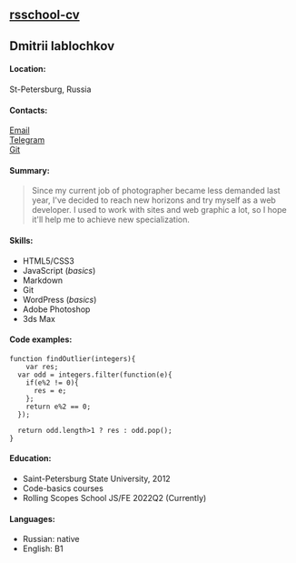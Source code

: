 ## [rsschool-cv](https://yablochkov.github.io/rsschool-cv/cv)

## Dmitrii Iablochkov

#### **Location:**

St-Petersburg, Russia

#### **Contacts:**

[Email](mailto:dima5544@ya.ru)  
[Telegram](https://t.me/yablochkov)  
[Git](https://github.com/yablochkov)

#### **Summary:**

> Since my current job of photographer became less demanded last year, I've decided to reach new horizons and try myself as a web developer. I used to work with sites and web graphic a lot, so I hope it'll help me to achieve new specialization.

#### **Skills:**

- HTML5/CSS3
- JavaScript (*basics*)
- Markdown
- Git
- WordPress (*basics*)
- Adobe Photoshop
- 3ds Max

#### **Code examples:**

```
function findOutlier(integers){
    var res;
  var odd = integers.filter(function(e){
    if(e%2 != 0){
      res = e;
    };
    return e%2 == 0;
  });
  
  return odd.length>1 ? res : odd.pop();
}
```

#### **Education:**

- Saint-Petersburg State University, 2012
- Code-basics courses
- Rolling Scopes School JS/FE 2022Q2 (Currently)

#### **Languages:**

- Russian: native
- English: B1
